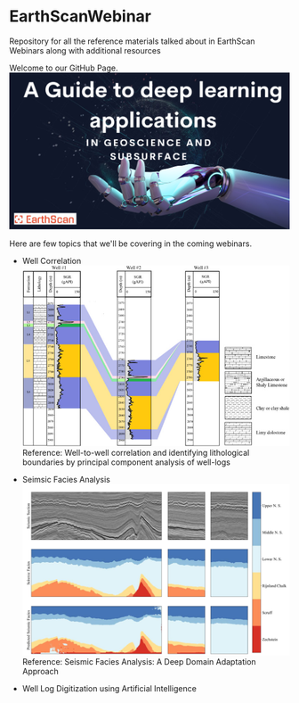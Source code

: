 # EarthScanWebinar
Repository for all the reference materials talked about in EarthScan Webinars along with additional resources

Welcome to our GitHub Page.
![image](asset/intro.png)

Here are few topics that we'll be covering in the coming webinars.

- Well Correlation
![image](asset/W2W.jpg)
Reference: Well-to-well correlation and identifying lithological boundaries by principal component analysis of well-logs

- Seimsic Facies Analysis
![image](asset/facies.png)
Reference: Seismic Facies Analysis: A Deep Domain Adaptation Approach 

- Well Log Digitization using Artificial Intelligence
